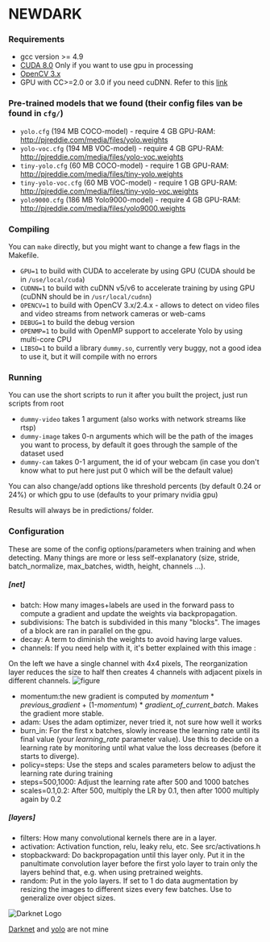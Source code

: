 # NEWDARK #

### Requirements ###

* gcc version >= 4.9
* [CUDA 8.0](https://developer.nvidia.com/cuda-downloads) Only if you want to use gpu in processing
* [OpenCV 3.x](https://sourceforge.net/projects/opencvlibrary/files/opencv-win/3.2.0/opencv-3.2.0-vc14.exe/download)
* GPU with CC>=2.0 or 3.0 if you need cuDNN. Refer to this [link]( https://en.wikipedia.org/wiki/CUDA#GPUs_supported)
### Pre-trained models that we found (their config files van be found in `cfg/`) ###
* `yolo.cfg` (194 MB COCO-model) - require 4 GB GPU-RAM: http://pjreddie.com/media/files/yolo.weights
* `yolo-voc.cfg` (194 MB VOC-model) - require 4 GB GPU-RAM: http://pjreddie.com/media/files/yolo-voc.weights
* `tiny-yolo.cfg` (60 MB COCO-model) - require 1 GB GPU-RAM: http://pjreddie.com/media/files/tiny-yolo.weights
* `tiny-yolo-voc.cfg` (60 MB VOC-model) - require 1 GB GPU-RAM: http://pjreddie.com/media/files/tiny-yolo-voc.weights
* `yolo9000.cfg` (186 MB Yolo9000-model) - require 4 GB GPU-RAM: http://pjreddie.com/media/files/yolo9000.weights

### Compiling ###

You can `make` directly, but you might want to change a few flags in the
Makefile.
* `GPU=1` to build with CUDA to accelerate by using GPU (CUDA should be in `/use/local/cuda`)
* `CUDNN=1` to build with cuDNN v5/v6 to accelerate training by using GPU (cuDNN should be in `/usr/local/cudnn`)
* `OPENCV=1` to build with OpenCV 3.x/2.4.x - allows to detect on video files and video streams from network cameras or web-cams
* `DEBUG=1` to build the debug version
* `OPENMP=1` to build with OpenMP support to accelerate Yolo by using multi-core CPU
* `LIBSO=1` to build a library `dummy.so`, currently very buggy, not a good idea to use it, but it will compile with no errors

### Running ###

You can use the short scripts to run it after you built the project, just run scripts from root
* `dummy-video` takes 1 argument (also works with network streams like rtsp)
* `dummy-image` takes 0-n arguments which will be the path of the images you want to process, by default it goes through the sample of the dataset used
* `dummy-cam` takes 0-1 argument, the id of your webcam (in case you don't know what to put here just put 0 which will be the default value)

You can also change/add options like threshold percents (by default 0.24 or 24%) or which gpu to use (defaults to your primary nvidia gpu)

Results will always be in predictions/ folder.

### Configuration ### 

These are some of the config options/parameters when training and when detecting. Many things are more or less self-explanatory (size, stride, batch_normalize, max_batches, width, height, channels ...).
##### [net]
 - batch: How many images+labels are used in the forward pass to compute a gradient and update the weights via backpropagation.
 - subdivisions: The batch is subdivided in this many "blocks". The images of a block are ran in parallel on the gpu.
 - decay: A term to diminish the weights to avoid having large values.
 - channels: If you need help with it, it's better explained with this image :

On the left we have a single channel with 4x4 pixels, The reorganization layer reduces the size to half then creates 4 channels with adjacent pixels in different channels. 
![figure](https://i.stack.imgur.com/238m5.png)
 - momentum:the new gradient is computed by *momentum* * *previous_gradient* + (1-*momentum*) * *gradient_of_current_batch*. Makes the gradient more stable.
 - adam: Uses the adam optimizer, never tried it, not sure how well it works
 - burn_in: For the first x batches, slowly increase the learning rate until its final value (your *learning_rate* parameter value). Use this to decide on a learning rate by monitoring until what value the loss decreases (before it starts to diverge).
 - policy=steps: Use the steps and scales parameters below to adjust the learning rate during training
 - steps=500,1000: Adjust the learning rate after 500 and 1000 batches
 - scales=0.1,0.2: After 500, multiply the LR by 0.1, then after 1000 multiply again by 0.2

##### [layers]
 - filters: How many convolutional kernels there are in a layer.
 - activation: Activation function, relu, leaky relu, etc. See src/activations.h
 - stopbackward: Do backpropagation until this layer only. Put it in the panultimate convolution layer before the first yolo layer to train only the layers behind that, e.g. when using pretrained weights.
 - random: Put in the yolo layers. If set to 1 do data augmentation by resizing the images to different sizes every few batches. Use to generalize over object sizes.
 
 
![Darknet Logo](http://pjreddie.com/media/files/darknet-black-small.png)

[Darknet](http://pjreddie.com/darknet) and [yolo](https://arxiv.org/pdf/1506.02640.pdf) are not mine 
